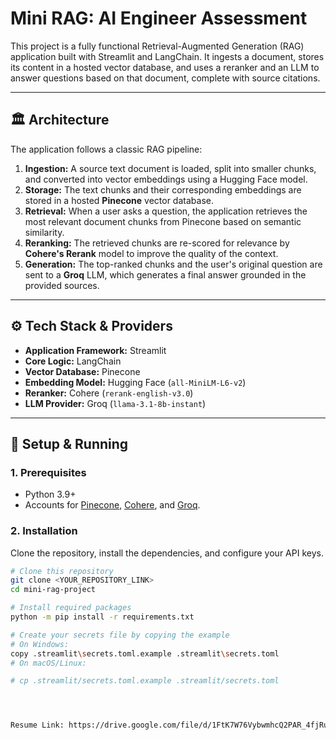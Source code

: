 # Mini RAG: AI Engineer Assessment

This project is a fully functional Retrieval-Augmented Generation (RAG) application built with Streamlit and LangChain. It ingests a document, stores its content in a hosted vector database, and uses a reranker and an LLM to answer questions based on that document, complete with source citations.

---

## 🏛️ Architecture

The application follows a classic RAG pipeline:

1.  **Ingestion:** A source text document is loaded, split into smaller chunks, and converted into vector embeddings using a Hugging Face model.
2.  **Storage:** The text chunks and their corresponding embeddings are stored in a hosted **Pinecone** vector database.
3.  **Retrieval:** When a user asks a question, the application retrieves the most relevant document chunks from Pinecone based on semantic similarity.
4.  **Reranking:** The retrieved chunks are re-scored for relevance by **Cohere's Rerank** model to improve the quality of the context.
5.  **Generation:** The top-ranked chunks and the user's original question are sent to a **Groq** LLM, which generates a final answer grounded in the provided sources.



---

## ⚙️ Tech Stack & Providers

* **Application Framework:** Streamlit
* **Core Logic:** LangChain
* **Vector Database:** Pinecone
* **Embedding Model:** Hugging Face (`all-MiniLM-L6-v2`)
* **Reranker:** Cohere (`rerank-english-v3.0`)
* **LLM Provider:** Groq (`llama-3.1-8b-instant`)

---

## 🚀 Setup & Running

### 1. Prerequisites

* Python 3.9+
* Accounts for [Pinecone](https://www.pinecone.io/), [Cohere](https://cohere.com/), and [Groq](https://console.groq.com/keys).

### 2. Installation

Clone the repository, install the dependencies, and configure your API keys.

```bash
# Clone this repository
git clone <YOUR_REPOSITORY_LINK>
cd mini-rag-project

# Install required packages
python -m pip install -r requirements.txt

# Create your secrets file by copying the example
# On Windows:
copy .streamlit\secrets.toml.example .streamlit\secrets.toml
# On macOS/Linux:

# cp .streamlit/secrets.toml.example .streamlit/secrets.toml




Resume Link: https://drive.google.com/file/d/1FtK7W76VybwmhcQ2PAR_4fjRuSGnVAep/view?usp=sharing
